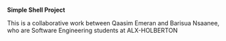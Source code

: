 **Simple Shell Project**

This is a collaborative work between Qaasim Emeran and Barisua Nsaanee, who are Software Engineering students at ALX-HOLBERTON
